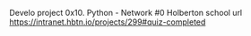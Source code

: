 Develo project
0x10. Python - Network #0
Holberton school
url https://intranet.hbtn.io/projects/299#quiz-completed
